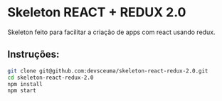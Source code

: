 # Skeleton REACT + REDUX 2.0

Skeleton feito para facilitar a criação de apps com react usando redux.

## Instruções:

```sh
git clone git@github.com:devsceuma/skeleton-react-redux-2.0.git
cd skeleton-react-redux-2.0
npm install
npm start
```